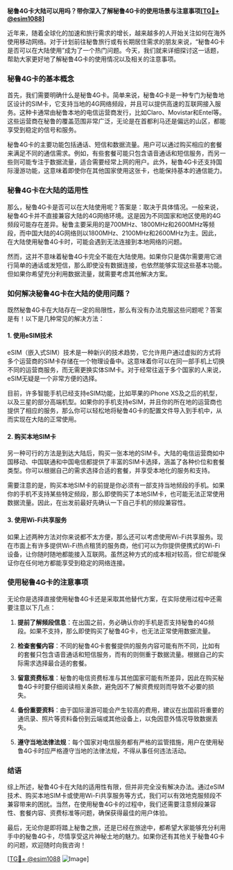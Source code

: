 **秘鲁4G卡大陆可以用吗？带你深入了解秘鲁4G卡的使用场景与注意事项[[TG💪+ @esim1088](https://t.me/s/esim1088)]**

近年来，随着全球化的加速和旅行需求的增长，越来越多的人开始关注如何在海外使用移动网络。对于计划前往秘鲁旅行或有长期居住需求的朋友来说，“秘鲁4G卡是否可以在大陆使用”成为了一个热门问题。今天，我们就来详细探讨这一话题，帮助大家更好地了解秘鲁4G卡的使用情况以及相关的注意事项。

### 秘鲁4G卡的基本概念

首先，我们需要明确什么是秘鲁4G卡。简单来说，秘鲁4G卡是一种专门为秘鲁地区设计的SIM卡，它支持当地的4G网络频段，并且可以提供高速的互联网接入服务。这种卡通常由秘鲁本地的电信运营商发行，比如Claro、Movistar和Entel等。这些运营商在秘鲁的覆盖范围非常广泛，无论是在首都利马还是偏远的山区，都能享受到稳定的信号和服务。

秘鲁4G卡的主要功能包括通话、短信和数据流量。用户可以通过购买相应的套餐来满足不同的通信需求。例如，有些套餐可能只包含语音通话和短信服务，而另一些则可能专注于数据流量，适合需要经常上网的用户。此外，秘鲁4G卡还支持国际漫游功能，这意味着即使你在其他国家使用这张卡，也能保持基本的通信能力。

### 秘鲁4G卡在大陆的适用性

那么，秘鲁4G卡是否可以在大陆使用呢？答案是：取决于具体情况。一般来说，秘鲁4G卡并不直接兼容大陆的4G网络环境。这是因为不同国家和地区使用的4G频段可能存在差异。秘鲁主要采用的是700MHz、1800MHz和2600MHz等频段，而中国大陆的4G网络则以1800MHz、2100MHz和2600MHz为主。因此，在大陆使用秘鲁4G卡时，可能会遇到无法连接到本地网络的问题。

然而，这并不意味着秘鲁4G卡完全不能在大陆使用。如果你只是偶尔需要用它进行简单的通话或发短信，那么即使没有数据连接，也依然能够实现这些基本功能。但如果你希望充分利用数据流量，就需要考虑其他解决方案。

### 如何解决秘鲁4G卡在大陆的使用问题？

既然秘鲁4G卡在大陆存在一定的局限性，那么有没有办法克服这些问题呢？答案是有！以下是几种常见的解决方法：

#### 1. 使用eSIM技术

eSIM（嵌入式SIM）技术是一种新兴的技术趋势，它允许用户通过虚拟的方式将多个运营商的SIM卡存储在一个物理设备中。这意味着你可以在同一部手机上切换不同的运营商服务，而无需更换实体SIM卡。对于经常往返于多个国家的人来说，eSIM无疑是一个非常方便的选择。

目前，许多智能手机已经支持eSIM功能，比如苹果的iPhone XS及之后的机型，以及三星的部分高端机型。如果你的手机支持eSIM，并且你的所在地的运营商也提供了相应的服务，那么你可以轻松地将秘鲁4G卡的配置文件导入到手机中，从而实现在大陆的正常使用。

#### 2. 购买本地SIM卡

另一种可行的方法是到达大陆后，购买一张本地的SIM卡。大陆的电信运营商如中国移动、中国联通和中国电信都提供了丰富的SIM卡选择，涵盖了各种价位和套餐类型。你可以根据自己的需求选择合适的套餐，并享受本地化的服务和支持。

需要注意的是，购买本地SIM卡的前提是你必须有一部支持当地频段的手机。如果你的手机不支持某些特定频段，那么即使购买了本地SIM卡，也可能无法正常使用数据流量。因此，在出发前最好先确认一下自己手机的频段兼容性。

#### 3. 使用Wi-Fi共享服务

如果上述两种方法对你来说都不太方便，那么还可以考虑使用Wi-Fi共享服务。现在市面上有许多提供Wi-Fi热点租赁的服务商，他们可以为你提供便携式的Wi-Fi设备，让你随时随地都能接入互联网。虽然这种方式的成本相对较高，但它却能保证你在任何地方都能享受到稳定的网络连接。

### 使用秘鲁4G卡的注意事项

无论你是选择直接使用秘鲁4G卡还是采取其他替代方案，在实际使用过程中还需要注意以下几点：

1. **提前了解频段信息**：在出国之前，务必确认你的手机是否支持秘鲁的4G频段。如果不支持，那么即使购买了秘鲁4G卡，也无法正常使用数据流量。

2. **检查套餐内容**：不同的秘鲁4G卡套餐提供的服务内容可能有所不同，比如有的套餐只包含语音通话和短信服务，而有的则侧重于数据流量。根据自己的实际需求选择最合适的套餐。

3. **留意资费标准**：秘鲁的电信资费标准与其他国家可能有所差异，因此在购买秘鲁4G卡时要仔细阅读相关条款，避免因不了解资费规则而导致不必要的损失。

4. **备份重要资料**：由于国际漫游可能会产生较高的费用，建议在出国前将重要的通讯录、照片等资料备份到云端或其他设备上，以免因意外情况导致数据丢失。

5. **遵守当地法律法规**：每个国家对电信服务都有严格的监管措施，用户在使用秘鲁4G卡时应严格遵守当地的法律法规，不得从事任何违法活动。

### 结语

综上所述，秘鲁4G卡在大陆的适用性有限，但并非完全没有解决办法。通过eSIM技术、购买本地SIM卡或使用Wi-Fi共享服务等方式，我们可以有效地克服频段不兼容带来的困扰。当然，在使用秘鲁4G卡的过程中，我们还需要注意频段兼容性、套餐内容、资费标准等问题，确保获得最佳的用户体验。

最后，无论你是即将踏上秘鲁之旅，还是已经在旅途中，都希望大家能够充分利用手中的秘鲁4G卡，尽情享受这片神秘土地的魅力。如果你还有其他关于秘鲁4G卡的问题，欢迎随时向我咨询！

[[TG💪+ @esim1088](https://t.me/s/esim1088) ![Image](https://i.postimg.cc/4NQfJmqS/Snipaste-2025-05-13-00-14-12.png)]